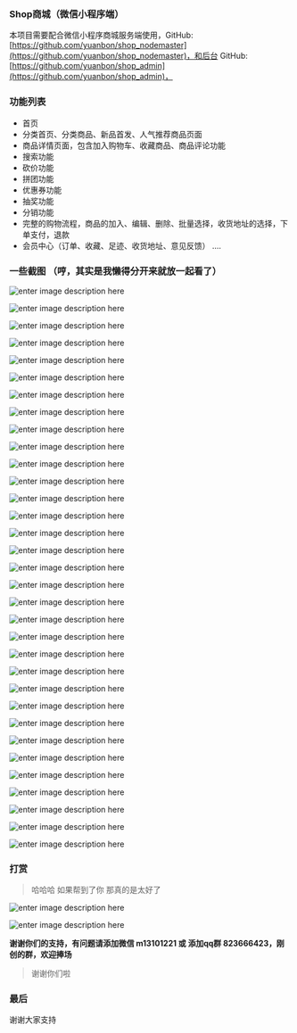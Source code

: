 ﻿### Shop商城（微信小程序端）

本项目需要配合微信小程序商城服务端使用，GitHub: [https://github.com/yuanbon/shop_nodemaster](https://github.com/yuanbon/shop_nodemaster)，和后台
GitHub: [https://github.com/yuanbon/shop_admin](https://github.com/yuanbon/shop_admin)，


### 功能列表
+ 首页
+ 分类首页、分类商品、新品首发、人气推荐商品页面
+ 商品详情页面，包含加入购物车、收藏商品、商品评论功能
+ 搜索功能
+ 砍价功能
+ 拼团功能
+ 优惠券功能
+ 抽奖功能
+ 分销功能
+ 完整的购物流程，商品的加入、编辑、删除、批量选择，收货地址的选择，下单支付，退款
+ 会员中心（订单、收藏、足迹、收货地址、意见反馈）
....

### 一些截图 （哼，其实是我懒得分开来就放一起看了）


![enter image description here](http://resource.shop.com/github/7N%29%60SSP~FKNJ7%25H%28LR%5BU%60%25J.png)

![enter image description here](http://resource.shop.com/github/%5DXPIYR%28XS1%5D5133%283WP7%7D3K.png)

![enter image description here](http://resource.shop.com/github/~LF2~%608WKLP$%28LV%7D7HTB%7D%5D5.png)

![enter image description here](http://resource.shop.com/github/0%5B95@XO%29BQ4N%7B~L9~%5B%7BWZJQ.png)

![enter image description here](http://resource.shop.com/github/4H44A%7BPZM2VSO1%7B%5B$7%7D%5DU%298.png)

![enter image description here](http://resource.shop.com/github/YD%2891C2%5D@F50_14HZGA%28UKO.png)

![enter image description here](http://resource.shop.com/github/%29G%7D4RCCAO_VXKONV3C_R_UJ.png)

![enter image description here](http://resource.shop.com/github/%5DA4MQ7%2515C1LZI%29MJD4_3%5BR.png)

![enter image description here](http://resource.shop.com/github/9_ATF4DP82U0V@0CT@%5BWXH5.png)

![enter image description here](http://resource.shop.com/github/HOFW51%28N689W2Y5VDK~3C$2.png)

![enter image description here](http://resource.shop.com/github/1F2~M%60JG@%7DYJGYU%7BC35%5B0Z4.png)

![enter image description here](http://resource.shop.com/github/RZ93Z%251RGH1Q37MPRPBIHAL.png)

![enter image description here](http://resource.shop.com/github/5VGIT~~5%5BP%7DI4K0%25%5BLPCLPH.png)

![enter image description here](http://resource.shop.com/github/WEF7%7D~P%25V_L1~%60DQX%60YG~2R.png)

![enter image description here](http://resource.shop.com/github/%7BJ@J%7BVP%28$%29DW%7BGT$GDZADES.png)

![enter image description here](http://resource.shop.com/github/Z0@%5DWZ%5B%7D_HICOG%5B1%60PT9%7DYW.png)

![enter image description here](http://resource.shop.com/github/1CF_%7B%7BR%5BMGG%28I%29Z_%250_C15C.png)

![enter image description here](http://resource.shop.com/github/AH30O1G%25G8KC6P4BTXR9WYA.png)

![enter image description here](http://resource.shop.com/github/K9S1%259VT0%60FYREG~O6A%60$0H.png)

![enter image description here](http://resource.shop.com/github/D6$L%60F2RK@SMBL5TQ9$7E%252.png)

![enter image description here](http://resource.shop.com/github/OFE%25%5DY%7DIU26X2$HKG@%29OENO.png)

![enter image description here](http://resource.shop.com/github/M7HSXLP$%5D%5B1%5D0K~71NM1%29%251.png)

![enter image description here](http://resource.shop.com/github/KC9IU8KVX6NOGV0%28%60U0MLJR.png)

![enter image description here](http://resource.shop.com/github/64Y%28LH7%7D8Q%7B4O~UEOP0HFKX.png)

![enter image description here](http://resource.shop.com/github/LN_PNU2%60PK$D%7D%5D%60%28QKS%5B8W7.png)

![enter image description here](http://resource.shop.com/github/AJ%25%5D%252Y%60%7DO95%5BX5DQZ0P2ZV.png)

![enter image description here](http://resource.shop.com/github/EF8WOBU~%7D4EX_%25PJJN_P$5S.png)

![enter image description here](http://resource.shop.com/github/%7D%5DQ3%5D9YM%7DQGL%60CFZU$6~%2813.png)

![enter image description here](http://resource.shop.com/github/9KKC5%5BV%7DPWM%7B12B@FT8@CI2.png)

![enter image description here](http://resource.shop.com/github/UMPC_I4B4R8ZF%5B1JO$G%7BMHU.png)

![enter image description here](http://resource.shop.com/github/JJIWFPBBW%7BR%60I1%5BDUN%60T~%25I.png)

![enter image description here](http://resource.shop.com/github/FFGN_%28BWGT_RZ%7BT%60FJ%5D$5%7D1.png)

![enter image description here](http://resource.shop.com/github/%291%25A%7D%29AV21V1IR439Q9BJKS.png)





### 打赏

> 哈哈哈 如果帮到了你 那真的是太好了

![enter image description here](http://resource.shop.com/github/mm_facetoface_collect_qrcode_1531550221909.png)

![enter image description here](http://resource.shop.com/github/1531550384970.jpg)

**谢谢你们的支持，有问题请添加微信 m13101221 或 添加qq群 823666423，刚创的群，欢迎捧场**

> 谢谢你们啦

### 最后
谢谢大家支持
